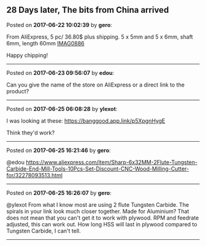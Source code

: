 ## 28 Days later, The bits from China arrived
Posted on **2017-06-22 10:02:39** by **gero**:

From AliExpress, 5 pc/ 36.80$ plus shipping. 5 x 5mm and 5 x 6mm, shaft 6mm, length 60mm  [IMAG0886](../../images/5h/gD/5hgD_imag0886.jpg.jpg)

Happy chipping!

---

Posted on **2017-06-23 09:56:07** by **edou**:

Can you give the name of the store on AliExpress or a direct link to the product?

---

Posted on **2017-06-25 06:08:28** by **ylexot**:

I was looking at these: https://banggood.app.link/p5XpgnHygE

Think they'd work?

---

Posted on **2017-06-25 16:21:46** by **gero**:

@edou https://www.aliexpress.com/item/Sharp-6x32MM-2Flute-Tungsten-Carbide-End-Mill-Tools-10Pcs-Set-Discount-CNC-Wood-Milling-Cutter-for/32278093513.html

---

Posted on **2017-06-25 16:26:07** by **gero**:

@ylexot From what I know most are using 2 flute Tungsten Carbide. The spirals in your link look much closer together. Made for Aluminium? That does not mean that you can't get it to work with plywood. RPM and feedrate adjusted, this can work out. How long HSS will last in plywood compared to Tungsten Carbide, I can't tell.

---


